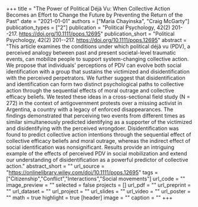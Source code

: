+++
title = "The Power of Political Déjà Vu: When Collective Action Becomes an Effort to Change the Future by Preventing the Return of the Past"
date = "2021-01-01"
authors = ["Maria Chayinska", "Craig McGarty"]
publication_types = ["2"]
publication = "Political Psychology, 42(2) 201--217. https://doi.org/10.1111/pops.12695"
publication_short = "Political Psychology, 42(2) 201--217. https://doi.org/10.1111/pops.12695"
abstract = "This article examines the conditions under which political déjà vu (PDV), a perceived analogy between past and present societal-level traumatic events, can mobilize people to support system-changing collective action. We propose that individuals' perceptions of PDV can evolve both social identification with a group that sustains the victimized and disidentification with the perceived perpetrators. We further suggest that disidentification and identification can form two distinct psychological paths to collective action through the sequential effects of moral outrage and collective efficacy beliefs. We tested these ideas in a cross-sectional field study (N = 272) in the context of antigovernment protests over a missing activist in Argentina, a country with a legacy of enforced disappearances. The findings demonstrated that perceiving two events from different times as similar simultaneously predicted identifying as a supporter of the victimized and disidentifying with the perceived wrongdoer. Disidentification was found to predict collective action intentions through the sequential effect of collective efficacy beliefs and moral outrage, whereas the indirect effect of social identification was nonsignificant. Results provide an intriguing example of the effects of perceived PDV in social mobilization and extend our understanding of disidentification as a powerful predictor of collective action."
abstract_short = ""
url_source = "https://onlinelibrary.wiley.com/doi/10.1111/pops.12695"
tags = ["Citizenship","Conflict","Interactions","Social movements"]
url_code = ""
image_preview = ""
selected = false
projects = []
url_pdf = ""
url_preprint = ""
url_dataset = ""
url_project = ""
url_slides = ""
url_video = ""
url_poster = ""
math = true
highlight = true
[header]
image = ""
caption = ""
+++
